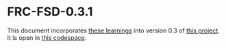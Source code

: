 # FRC-FSD-0.3.1

This document incorporates [these learnings](https://docs.google.com/document/d/1emfT2nP2uLQHTAlWhINzXFSLOkz7Y-Myj5sRmAL2rn4/edit?usp=drive_link) into version 0.3 of [this project](https://drive.google.com/drive/u/0/folders/1r4nKMHz0FL6Yq63LEL7C2q9F_KXA-47Y).
It is open in [this codespace](https://colab.research.google.com/github/fishsticks89/FRC-FSD-0.3.1/blob/main/Robot_Adversary_Test.ipynb).
